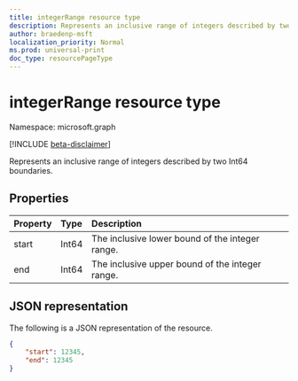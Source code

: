 ```yaml
---
title: integerRange resource type
description: Represents an inclusive range of integers described by two Int64 boundaries.
author: braedenp-msft
localization_priority: Normal
ms.prod: universal-print
doc_type: resourcePageType
---
```


# integerRange resource type

Namespace: microsoft.graph

[!INCLUDE [beta-disclaimer](../../includes/beta-disclaimer.md)]

Represents an inclusive range of integers described by two Int64 boundaries.

## Properties
| Property     | Type        | Description |
|:-------------|:------------|:------------|
|start|Int64|The inclusive lower bound of the integer range.|
|end|Int64|The inclusive upper bound of the integer range.|

## JSON representation

The following is a JSON representation of the resource.

<!-- {
  "blockType": "resource",
  "optionalProperties": [

  ],
  "@odata.type": "microsoft.graph.integerRange"
}-->

```json
{
    "start": 12345,
    "end": 12345
}
```

<!-- uuid: 8fcb5dbc-d5aa-4681-8e31-b001d5168d79
2015-10-25 14:57:30 UTC -->
<!-- {
  "type": "#page.annotation",
  "description": "integerRange resource",
  "keywords": "",
  "section": "documentation",
  "tocPath": ""
}-->


